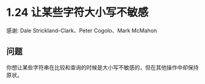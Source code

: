 # 1.24 让某些字符大小写不敏感
感谢: Dale Strickland-Clark、Peter Cogolo、Mark McMahon

## 问题
你想让某些字符串在比较和查询的时候是大小写不敏感的，但在其他操作中却保持原状。